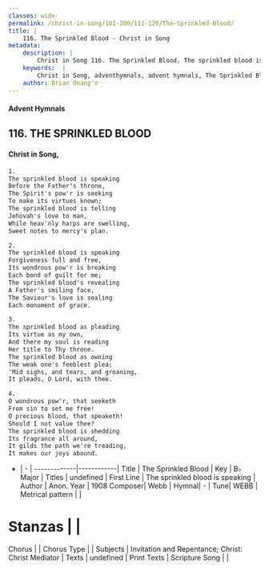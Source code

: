 ```yaml
---
classes: wide
permalink: /christ-in-song/101-200/111-120/The-Sprinkled-Blood/
title: |
    116. The Sprinkled Blood - Christ in Song
metadata:
    description: |
        Christ in Song 116. The Sprinkled Blood. The sprinkled blood is speaking Before the Father's throne, The Spirit's pow'r is seeking To make its virtues known; The sprinkled blood is telling Jehovah's love to man, While heav'nly harps are swelling, Sweet notes to mercy's plan.
    keywords:  |
        Christ in Song, adventhymnals, advent hymnals, The Sprinkled Blood, The sprinkled blood is speaking. 
    author: Brian Onang'o
---
```


#### Advent Hymnals
## 116. THE SPRINKLED BLOOD
####  Christ in Song,

```txt
1.
The sprinkled blood is speaking
Before the Father's throne,
The Spirit's pow'r is seeking
To make its virtues known;
The sprinkled blood is telling
Jehovah's love to man,
While heav'nly harps are swelling,
Sweet notes to mercy's plan.

2.
The sprinkled blood is speaking
Forgiveness full and free,
Its wondrous pow'r is breaking
Each bond of guilt for me;
The sprinkled blood's revealing
A Father's smiling face,
The Saviour's love is sealing
Each monument of grace.

3.
The sprinkled blood as pleading 
Its virtue as my own,
And there my soul is reading
Her title to Thy throne.
The sprinkled blood as owning
The weak one's feeblest plea;
'Mid sighs, and tears, and groaning,
It pleads, O Lord, with thee.

4.
O wondrous pow'r, that seeketh
From sin to set me free!
O precious blood, that speaketh!
Should I not value thee?
The sprinkled blood is shedding
Its fragrance all around,
It gilds the path we're treading,
It makes our joys abound. 

```

- |   -  |
-------------|------------|
Title | The Sprinkled Blood |
Key | B♭ Major |
Titles | undefined |
First Line | The sprinkled blood is speaking |
Author | Anon.
Year | 1908
Composer| Webb |
Hymnal|  - |
Tune| WEBB |
Metrical pattern | |
# Stanzas |  |
Chorus |  |
Chorus Type |  |
Subjects | Invitation and Repentance; Christ: Christ Mediator |
Texts | undefined |
Print Texts | 
Scripture Song |  |
    
